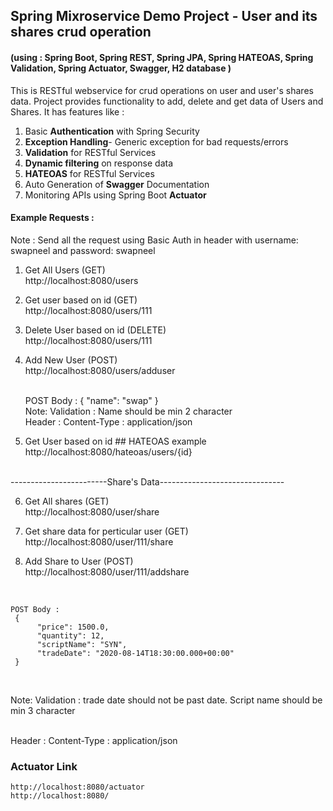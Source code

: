 ## Spring Mixroservice Demo Project - User and its shares crud operation
#### (using  : Spring Boot, Spring REST, Spring JPA, Spring HATEOAS, Spring Validation, Spring Actuator, Swagger, H2 database )

This is RESTful webservice for crud operations on user and user's shares data. Project provides functionality to add, delete and get data of Users and Shares.
It has features like :
  1. Basic **Authentication** with Spring Security
  2. **Exception Handling**- Generic exception for bad requests/errors
  3. **Validation** for RESTful Services
  4. **Dynamic filtering** on response data
  5. **HATEOAS** for RESTful Services
  6. Auto Generation of **Swagger** Documentation
  7. Monitoring APIs using Spring Boot **Actuator**

#### Example Requests :
  Note : Send all the request using Basic Auth in header with username: swapneel and password: swapneel

1. Get All Users (GET)<br /> http://localhost:8080/users
   
2. Get user based on id (GET) <br /> http://localhost:8080/users/111
   
3. Delete User based on id (DELETE) <br /> http://localhost:8080/users/111
   
4. Add New User (POST)  <br /> http://localhost:8080/users/adduser
   
   <br />
   POST Body : 
    {        
        "name": "swap"        
    }
    <br />
    Note: Validation : Name should be min 2 character    
    <br />
    Header : Content-Type : application/json
    <br />
5. Get User based on id ## HATEOAS example   <br /> http://localhost:8080/hateoas/users/{id}   


<br >
------------------------Share's Data-------------------------------<br />

6. Get All shares (GET) <br /> http://localhost:8080/user/share

7. Get share data for perticular user (GET) <br /> http://localhost:8080/user/111/share

8. Add Share to User (POST) <br /> http://localhost:8080/user/111/addshare
  <br />
  
    POST Body :
     {     
          "price": 1500.0,
          "quantity": 12,
          "scriptName": "SYN",
          "tradeDate": "2020-08-14T18:30:00.000+00:00"      
     }
   
   <br />
   
   Note: Validation :  trade date should not be past date. Script name should be min 3 character
   
   <br />
   Header : Content-Type : application/json
   
  <br />
  
  ### Actuator Link <br />
    http://localhost:8080/actuator
    http://localhost:8080/
  







